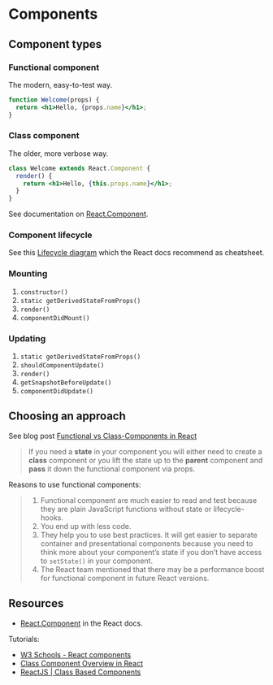 # Components


## Component types

### Functional component

The modern, easy-to-test way.

```jsx
function Welcome(props) {
  return <h1>Hello, {props.name}</h1>;
}
```

### Class component

The older, more verbose way.

```jsx
class Welcome extends React.Component {
  render() {
    return <h1>Hello, {this.props.name}</h1>;
  }
}
```

See documentation on [React.Component](https://reactjs.org/docs/react-component.html).

### Component lifecycle

See this [Lifecycle diagram](https://projects.wojtekmaj.pl/react-lifecycle-methods-diagram/) which the React docs recommend as cheatsheet.

### Mounting

1. `constructor()`
2. `static getDerivedStateFromProps()`
3. `render()`
4. `componentDidMount()`

### Updating

1. `static getDerivedStateFromProps()`
2. `shouldComponentUpdate()`
3. `render()`
4. `getSnapshotBeforeUpdate()`
5. `componentDidUpdate()`


## Choosing an approach

See blog post [Functional vs Class-Components in React](https://medium.com/@Zwenza/functional-vs-class-components-in-react-231e3fbd7108)

> If you need a **state** in your component you will either need to create a **class** component or you lift the state up to the **parent** component and **pass** it down the functional component via props.

Reasons to use functional components:

> 1. Functional component are much easier to read and test because they are plain JavaScript functions without state or lifecycle-hooks.
> 2. You end up with less code.
> 3. They help you to use best practices. It will get easier to separate container and presentational components because you need to think more about your component’s state if you don’t have access to `setState()` in your component.
> 4. The React team mentioned that there may be a performance boost for functional component in future React versions.


## Resources

- [React.Component](https://reactjs.org/docs/react-component.html) in the React docs.

Tutorials:

- [W3 Schools - React components](https://www.w3schools.com/react/react_components.asp)
- [Class Component Overview in React](https://www.digitalocean.com/community/tutorials/react-class-components)
- [ReactJS | Class Based Components](https://www.geeksforgeeks.org/reactjs-class-based-components/)

